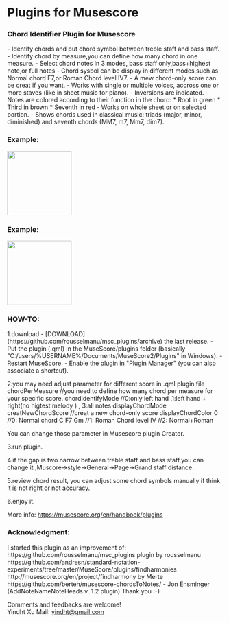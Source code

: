 # Plugins for Musescore

<h3>Chord Identifier Plugin  for Musescore</h3>
- Identify chords and put chord symbol between treble staff and bass staff.
- Identify chord by measure,you can define how many chord in one measure.
- Select chord notes in 3 modes, bass staff only,bass+highest note,or full notes
- Chord sysbol can be display in different modes,such as Normal chord F7,or Roman Chord level IV7.
- A mew chord-only score can be creat if you want.
- Works with single or multiple voices, accross one or more staves (like in sheet music for piano).
- Inversions are indicated.
- Notes are colored according to their function in the chord:
	* Root in green
	* Third in brown
	* Seventh in red
- Works on whole sheet or on selected portion.
- Shows chords used in classical music: triads (major, minor, diminished) and seventh chords (MM7, m7, Mm7, dim7).<br/>

<h3>Example:</h3>
<img height="150px" src="https://github.com/yindht/msc_plugins/blob/master/example1.png"/>
<br/>

<h3>Example:</h3>
<img height="150px" src="https://github.com/yindht/msc_plugins/example2.png"/>
<br/>

<h3>HOW-TO:</h3>
1.download 
- [DOWNLOAD](https://github.com/rousselmanu/msc_plugins/archive) the last release.
- Put the plugin (.qml) in the MuseScore/plugins folder (basically "C:/users/%USERNAME%/Documents/MuseScore2/Plugins" in Windows).
- Restart MuseScore.
- Enable the plugin in "Plugin Manager" (you can also associate a shortcut).

2.you may need adjust parameter for different score  in .qml plugin file
  chordPerMeasure  //you need to define how many chord per measure for your specific score.
  chordIdentifyMode  //0:only left hand ,1:left hand + right(no higtest melody ) , 3:all notes 
  displayChordMode
  creatNewChordScore //creat a new chord-only score
  displayChordColor  0  //0: Normal chord C  F7  Gm
                        //1: Roman Chord level   Ⅳ
                       //2: Normal+Roman
                       
  You can change those parameter in Musescore plugin Creator.
  
3.run plugin.

4.if the gap is two narrow between treble staff and bass staff,you can change it ,Muscore->style->General->Page->Grand staff distance.

5.review chord result, you can adjust some chord symbols manually if think it is not right or not accuracy.  

6.enjoy it.

More info: https://musescore.org/en/handbook/plugins

<h3>Acknowledgment:</h3>
I started this plugin as an improvement of: 
  https://github.com/rousselmanu/msc_plugins  plugin by rousselmanu
  https://github.com/andresn/standard-notation-experiments/tree/master/MuseScore/plugins/findharmonies
  http://musescore.org/en/project/findharmony  by Merte
  https://github.com/berteh/musescore-chordsToNotes/  - Jon Ensminger (AddNoteNameNoteHeads v. 1.2 plugin)
  Thank you :-)


Comments and feedbacks are welcome!<br/>
Yindht Xu
Mail: yindht@gmail.com
